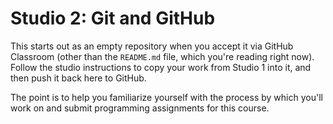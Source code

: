 # Studio 2: Git and GitHub

This starts out as an empty repository when you accept it via GitHub Classroom (other than the `README.md` file, which you're reading right now). Follow the studio instructions to copy your work from Studio 1 into it, and then push it back here to GitHub.

The point is to help you familiarize yourself with the process by which you'll work on and submit programming assignments for this course.
